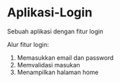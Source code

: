 # Aplikasi-Login
Sebuah aplikasi dengan fitur login

Alur fitur login:

  1. Memasukkan email dan password
  2. Memvalidasi masukan
  3. Menampilkan halaman home
